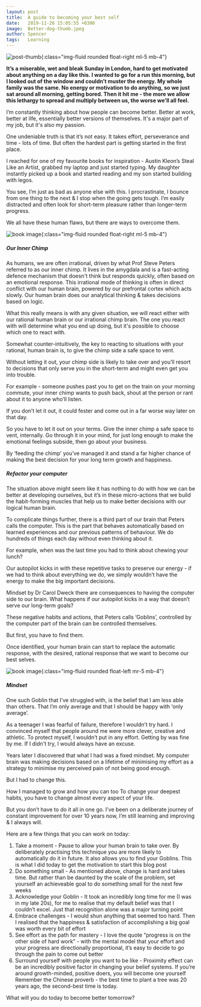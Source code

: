 ```yaml
---
layout: post
title:  A guide to becoming your best self 
date:   2019-11-26 15:05:55 +0300
image:  Better-dog-thumb.jpeg
author: Spencer
tags:   Learning
---
```

![post-thumb]({{site.baseurl}}/assets/images/blog/Better-dog.jpg){:class="img-fluid rounded float-right ml-5 mb-4"}

**It’s a miserable, wet and bleak Sunday in London, hard to get motivated about anything on a day like this. I wanted to go for a run this morning, but I looked out of the window and couldn’t muster the energy.
My whole family was the same. No energy or motivation to do anything, so we just sat around all morning, getting bored.
Then it hit me - the more we allow this lethargy to spread and multiply between us, the worse we’ll all feel.**

  I’m constantly thinking about how people can become better. Better at work, better at life, essentially better versions of themselves. It's a major part of my job, but it's also my passion.

  One undeniable truth is that it’s not easy.
  It takes effort, perseverance and time - lots of time. But often the hardest part is getting started in the first place.

I reached for one of my favourite books for inspiration - Austin Kleon’s Steal Like an Artist, grabbed my laptop and just started typing. My daughter instantly picked up a book and started reading and my son started building with legos.

You see, I’m just as bad as anyone else with this. I procrastinate, I bounce from one thing to the next & I stop when the going gets tough. I’m easily distracted and often look for short-term pleasure rather than longer-term progress.

We all have these human flaws, but there are ways to overcome them.

![book image]({{site.baseurl}}/assets/images/blog/blog-1/chimp-paradox.jpg){:class="img-fluid rounded float-right ml-5 mb-4"}

##### Our Inner Chimp 

As humans, we are often irrational, driven by what Prof Steve Peters referred to as our inner chimp. It lives in the amygdala and is a fast-acting defence mechanism that doesn't think but responds quickly, often based on an emotional response. This irrational mode of thinking is often in direct conflict with our human brain, powered by our prefrontal cortex which acts slowly. Our human brain does our analytical thinking & takes decisions based on logic.

What this really means is with any given situation, we will react either with our rational human brain or our irrational chimp brain. The one you react with will determine what you end up doing, but it's possible to choose which one to react with.

Somewhat counter-intuitively, the key to reacting to situations with your rational, human brain is, to give the chimp side a safe space to vent.

Without letting it out, your chimp side is likely to take over and you’ll resort to decisions that only serve you in the short-term and might even get you into trouble.

For example - someone pushes past you to get on the train on your morning commute, your inner chimp wants to push back, shout at the person or rant about it to anyone who’ll listen.

If you don’t let it out, it could fester and come out in a far worse way later on that day.

So you have to let it out on your terms. Give the inner chimp a safe space to vent, internally. Go through it in your mind, for just long enough to make the emotional feelings subside, then go about your business.

By ‘feeding the chimp’ you’ve managed it and stand a far higher chance of making the best decision for your long term growth and happiness.

##### Refactor your computer

The situation above might seem like it has nothing to do with how we can be better at developing ourselves, but it’s in these micro-actions that we build the habit-forming muscles that help us to make better decisions with our logical human brain.

To complicate things further, there is a third part of our brain that Peters calls the computer. This is the part that behaves automatically based on learned experiences and our previous patterns of behaviour. We do hundreds of things each day without even thinking about it.

For example, when was the last time you had to think about chewing your lunch?

Our autopilot kicks in with these repetitive tasks to preserve our energy - if we had to think about everything we do, we simply wouldn’t have the energy to make the big important decisions.

Mindset by Dr Carol Dweck
there are consequences to having the computer side to our brain. What happens if our autopilot kicks in a way that doesn’t serve our long-term goals?

These negative habits and actions, that Peters calls ‘Goblins’, controlled by the computer part of the brain can be controlled themselves.

But first, you have to find them.

Once identified, your human brain can start to replace the automatic response, with the desired, rational response that we want to become our best selves.

![book image]({{site.baseurl}}/assets/images/blog/blog-1/mindset.jpg){:class="img-fluid rounded float-left mr-5 mb-4"}

##### Mindset

One such Goblin that I’ve struggled with, is the belief that I am less able than others. That I’m only average and that I should be happy with ‘only average’.

As a teenager I was fearful of failure, therefore I wouldn’t try hard. I convinced myself that people around me were more clever, creative and athletic. To protect myself, I wouldn’t put in any effort. Getting by was fine by me. If I didn't try, I would always have an excuse.

Years later I discovered that what I had was a fixed mindset. My computer brain was making decisions based on a lifetime of minimising my effort as a strategy to minimise my perceived pain of not being good enough.

But I had to change this.

How I managed to grow and how you can too
To change your deepest habits, you have to change almost every aspect of your life.

But you don’t have to do it all in one go. I’ve been on a deliberate journey of constant improvement for over 10 years now, I’m still learning and improving & I always will.

Here are a few things that you can work on today:

1. Take a moment - Pause to allow your human brain to take over. By deliberately practising this technique you are more likely to automatically do it in future. It also allows you to find your Goblins. This is what I did today to get the motivation to start this blog post
2. Do something small - As mentioned above, change is hard and takes time. But rather than be daunted by the scale of the problem, set yourself an achieveable goal to do something small for the next few weeks
3. Acknowledge your Goblin - It took an incredibly long time for me (I was in my late 20s), for me to realise that my default belief was that I couldn’t excel. Just that recognition alone was a major turning point
4. Embrace challenges - I would shun anything that seemed too hard. Then I realised that the happiness & satisfaction of accomplishing a big goal was worth every bit of effort
5. See effort as the path for mastery - I love the quote “progress is on the other side of hard work” - with the mental model that your effort and your progress are directionally proportional, it’s easy to decide to go through the pain to come out better
6. Surround yourself with people you want to be like - Proximity effect can be an incredibly positive factor in changing your belief systems. If you’re around growth-minded, positive doers, you will become one yourself
Remember the Chinese proverb - the best time to plant a tree was 20 years ago, the second-best time is today.

What will you do today to become better tomorrow?